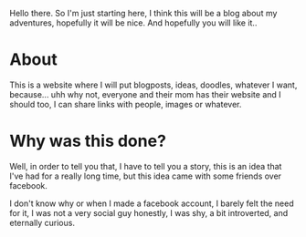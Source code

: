 Hello there.
So I'm just starting here, I think this will be a blog about my adventures, hopefully it will be nice.
And hopefully you will like it.. 

About
========
This is a website where I will put blogposts, ideas, doodles, whatever I want, because... uhh why not, everyone and their mom has their website and I should too, I can share links with people, images or whatever.

Why was this done?
=======
Well, in order to tell you that, I have to tell you a story, this is an idea that I've had for a really long time, but this idea came with some friends over facebook.

I don't know why or when I made a facebook account, I barely felt the need for it, I was not a very social guy honestly, I was shy, a bit introverted, and eternally curious. 
